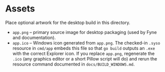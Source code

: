 # Assets

Place optional artwork for the desktop build in this directory.

- `app.png` – primary source image for desktop packaging (used by Fyne and documentation).
- `app.ico` – Windows icon generated from `app.png`. The checked-in `.syso` resource in
  `cmd/app` embeds this file so that `go build` outputs an `.exe` with the correct
  Explorer icon. If you replace `app.png`, regenerate the `.ico` (any graphics editor or a
  short Pillow script will do) and rerun the resource command documented in
  `docs/BUILD_WINDOWS.md`.
